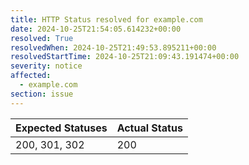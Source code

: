 ```yaml
---
title: HTTP Status resolved for example.com
date: 2024-10-25T21:54:05.614232+00:00
resolved: True
resolvedWhen: 2024-10-25T21:49:53.895211+00:00
resolvedStartTime: 2024-10-25T21:09:43.191474+00:00
severity: notice
affected:
  - example.com
section: issue
---
```


| Expected Statuses | Actual Status  |
|-------------------|----------------|
| 200, 301, 302 | 200 |